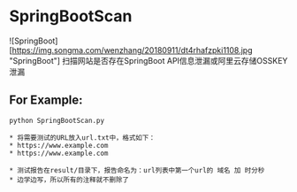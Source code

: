 # SpringBootScan
![SpringBoot][https://img.songma.com/wenzhang/20180911/dt4rhafzpki1108.jpg "SpringBoot"]
    扫描网站是否存在SpringBoot API信息泄漏或阿里云存储OSSKEY泄漏

<h2>For Example:</h2>
<code>python SpringBootScan.py</code>
<p></p>
<p></p>

    * 将需要测试的URL放入url.txt中，格式如下：
    * https://www.example.com
    * https://www.example.com

    * 测试报告在result/目录下，报告命名为：url列表中第一个url的 域名 加 时分秒
    * 边学边写，所以所有的注释就不删除了

